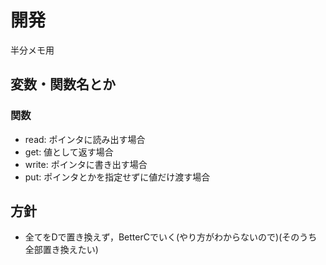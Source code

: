 # 開発

半分メモ用

## 変数・関数名とか

### 関数

- read: ポインタに読み出す場合
- get: 値として返す場合
- write: ポインタに書き出す場合
- put: ポインタとかを指定せずに値だけ渡す場合

## 方針

- 全てをDで置き換えず，BetterCでいく(やり方がわからないので)(そのうち全部置き換えたい)